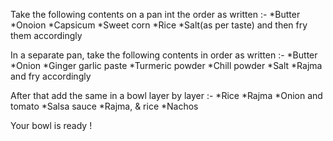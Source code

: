 Take the following contents on a pan int the order as written :-
*Butter 
*Onoion 
*Capsicum 
*Sweet corn 
*Rice 
*Salt(as per taste)
 and then fry them accordingly

In a separate pan, take the following contents in order as written :-
*Butter 
*Onion 
*Ginger garlic paste 
*Turmeric powder 
*Chill powder 
*Salt 
*Rajma
 and fry accordingly

 After that add the same in a bowl layer by layer :-
*Rice
*Rajma
*Onion and tomato
*Salsa sauce
*Rajma, & rice
*Nachos 

Your bowl is ready !